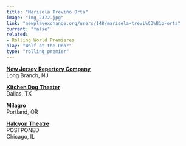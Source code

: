 ```yaml
---
title: "Marisela Treviño Orta"
image: "img_2372.jpg"
link: "newplayexchange.org/users/148/marisela-trevi%C3%B1o-orta"
current: "false"
related:
- Rolling World Premieres
play: "Wolf at the Door"
type: "rolling_premier"
---
```


[**New Jersey Repertory Company**](http://www.njrep.org/plays/wolf.htm)\
Long Branch, NJ

[**Kitchen Dog Theater**](https://www.kitchendogtheater.org/wolf)\
Dallas, TX

[**Milagro**](https://milagro.org/event/wolf-at-the-door/)\
Portland, OR

[**Halcyon Theatre**](https://halcyontheatre.org/productions/wolf)\
POSTPONED\
Chicago, IL
